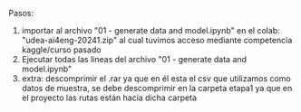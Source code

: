 Pasos:

1) importar al archivo "01 - generate data and model.ipynb" en el colab:  "udea-ai4eng-20241.zip" al cual tuvimos acceso mediante competencia kaggle/curso pasado
2) Ejecutar todas las lineas del archivo "01 - generate data and model.ipynb"
3) extra: descomprimir el .rar ya que en él esta el csv que utilizamos como datos de muestra, se debe descomprimir en la carpeta etapa1 ya que en el proyecto las rutas están hacia dicha carpeta
